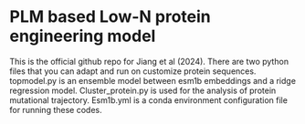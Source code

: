 # PLM based Low-N protein engineering model
This is the official github repo for Jiang et al (2024). There are two python files that you can adapt and run on customize protein sequences. topmodel.py is an ensemble model between esm1b embeddings and a ridge regression model. Cluster_protein.py is used for the analysis of protein mutational trajectory. Esm1b.yml is a conda environment configuration file for running these codes. 

